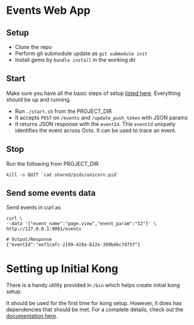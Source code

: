 # Events Web App #

## Setup ##

- Clone the repo
- Perform git submodule update as `git submodule init`
- Install gems by `bundle install` in the working dir

## Start ##

Make sure you have all the basic steps of setup [listed here](https://github.com/octoai/octo.ai/wiki/Setup-Guide). Everything should be up and running.

- Run `./start.sh` from the PROJECT_DIR
- It accepts `POST` on `/events` and `/update_push_token` with JSON params
- It returns JSON response with the `eventId`. This `eventId` uniquely identifies the event across Octo. It can be used to trace an event.

## Stop ##

Run the following from PROJECT_DIR

```
kill -s QUIT `cat shared/pids/unicorn.pid`
```

## Send some events data ##

Send events in curl as 

```
curl \
--data '{"event_name":"page.view","event_param":"12"}' \
http://127.0.0.1:9001/events

# Output/Response
{"eventId":"eef1cafc-2199-428a-b12e-399bd6c7d75f"}
```

# Setting up Initial Kong

There is a handy utility provided in `/bin` which helps create initial kong setup.

It should be used for the first time for kong setup. However, it does has dependencies that should be met. For a complete details, check out the [documentation here](http://phab.octo.ai/w/engineering/setupguide/).
